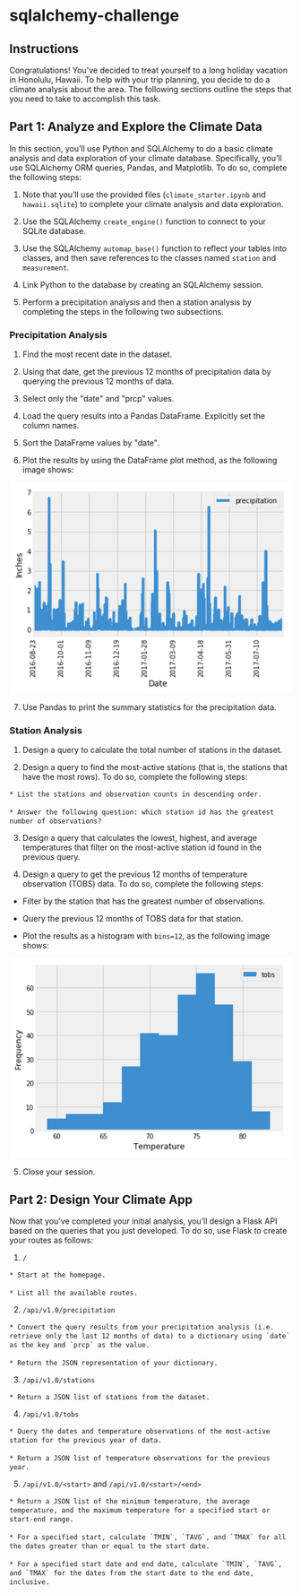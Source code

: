 # sqlalchemy-challenge

## Instructions

Congratulations! You've decided to treat yourself to a long holiday vacation in Honolulu, Hawaii. To help with your trip planning, you decide to do a climate analysis about the area. The following sections outline the steps that you need to take to accomplish this task.

## Part 1: Analyze and Explore the Climate Data

In this section, you’ll use Python and SQLAlchemy to do a basic climate analysis and data exploration of your climate database. Specifically, you’ll use SQLAlchemy ORM queries, Pandas, and Matplotlib. To do so, complete the following steps:

  1. Note that you’ll use the provided files (`climate_starter.ipynb` and `hawaii.sqlite`) to complete your climate analysis and data exploration.

  2. Use the SQLAlchemy `create_engine()` function to connect to your SQLite database.

  3. Use the SQLAlchemy `automap_base()` function to reflect your tables into classes, and then save references to the classes named `station` and `measurement`.

  4. Link Python to the database by creating an SQLAlchemy session.

  5. Perform a precipitation analysis and then a station analysis by completing the steps in the following two subsections.

### Precipitation Analysis

  1. Find the most recent date in the dataset.

  2. Using that date, get the previous 12 months of precipitation data by querying the previous 12 months of data.

  3. Select only the "date" and "prcp" values.

  4. Load the query results into a Pandas DataFrame. Explicitly set the column names.

  5. Sort the DataFrame values by "date".

  6. Plot the results by using the DataFrame plot method, as the following image shows:

![](images/precipitation.png)

  7. Use Pandas to print the summary statistics for the precipitation data.

### Station Analysis

  1. Design a query to calculate the total number of stations in the dataset.

  2. Design a query to find the most-active stations (that is, the stations that have the most rows). To do so, complete the following steps:

    * List the stations and observation counts in descending order.

    * Answer the following question: which station id has the greatest number of observations?
    
  3. Design a query that calculates the lowest, highest, and average temperatures that filter on the most-active station id found in the previous query.

4. Design a query to get the previous 12 months of temperature observation (TOBS) data. To do so, complete the following steps:

  * Filter by the station that has the greatest number of observations.

  * Query the previous 12 months of TOBS data for that station.

  * Plot the results as a histogram with `bins=12`, as the following image shows:

![](images/station-histogram.png)

  5. Close your session.

## Part 2: Design Your Climate App

Now that you’ve completed your initial analysis, you’ll design a Flask API based on the queries that you just developed. To do so, use Flask to create your routes as follows:

  1. `/`

    * Start at the homepage.

    * List all the available routes.

  2. `/api/v1.0/precipitation`

    * Convert the query results from your precipitation analysis (i.e. retrieve only the last 12 months of data) to a dictionary using `date` as the key and `prcp` as the value.

    * Return the JSON representation of your dictionary.

  3. `/api/v1.0/stations`

    * Return a JSON list of stations from the dataset.
    
  4. `/api/v1.0/tobs`

    * Query the dates and temperature observations of the most-active station for the previous year of data.

    * Return a JSON list of temperature observations for the previous year.

  5. `/api/v1.0/<start>` and `/api/v1.0/<start>/<end>`

    * Return a JSON list of the minimum temperature, the average temperature, and the maximum temperature for a specified start or start-end range.

    * For a specified start, calculate `TMIN`, `TAVG`, and `TMAX` for all the dates greater than or equal to the start date.

    * For a specified start date and end date, calculate `TMIN`, `TAVG`, and `TMAX` for the dates from the start date to the end date, inclusive.
